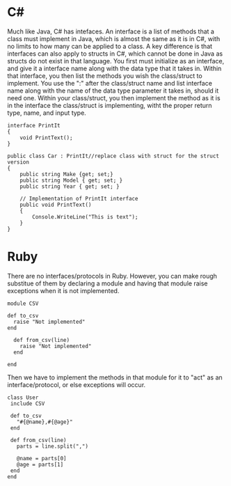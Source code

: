 # C#
Much like Java, C# has intefaces. An interface is a list of methods that a class must implement in Java, which is almost the same as it is in C#, with no limits to how many can be applied to a class. A key difference is that interfaces can also apply to structs in C#, which cannot be done in Java as structs do not exist in that language. You first must initialize as an interface, and give it a interface name along with the data type that it takes in. Within that interface, you then list the methods you wish the class/struct to implement. You use the ":" after the class/struct name and list interface name along with the name of the data type parameter it takes in, should it need one. Within your class/struct, you then implement the method as it is in the interface the class/struct is implementing, witht the proper return type, name, and input type.

    interface PrintIt
    {
        void PrintText();
    }

    public class Car : PrintIt//replace class with struct for the struct version
    {
        public string Make {get; set;}
        public string Model { get; set; }
        public string Year { get; set; }

        // Implementation of PrintIt interface
        public void PrintText()
        {
            Console.WriteLine("This is text");   
        }
    }



# Ruby
There are no interfaces/protocols in Ruby. However, you can make rough substitue of them by declaring a module and having that module raise exceptions when it is not implemented. 

    module CSV

    def to_csv
      raise "Not implemented"
    end

      def from_csv(line)
        raise "Not implemented"
      end

    end

Then we have to implement the methods in that module for it to "act" as an interface/protocol, or else exceptions will occur.

    class User
     include CSV

     def to_csv
       "#{@name},#{@age}"
     end

     def from_csv(line)
       parts = line.split(",")

       @name = parts[0]
       @age = parts[1]
     end
    end
